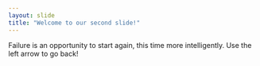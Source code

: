 ```yaml
---
layout: slide
title: "Welcome to our second slide!"
---
```

Failure is an opportunity to start again, this time more intelligently.
Use the left arrow to go back!
